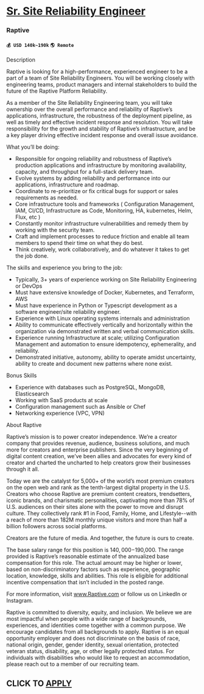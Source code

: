 # [Sr. Site Reliability Engineer](https://www.remotewlb.com/apply/sr-site-reliability-engineer-89385)  
### Raptive  
#### `💰 USD 140k~190k` `🌎 Remote`  

Description

Raptive is looking for a high-performance, experienced engineer to be a part of a team of Site Reliability Engineers. You will be working closely with engineering teams, product managers and internal stakeholders to build the future of the Raptive Platform Reliability.

As a member of the Site Reliability Engineering team, you will take ownership over the overall performance and reliability of Raptive’s applications, infrastructure, the robustness of the deployment pipeline, as well as timely and effective incident response and resolution. You will take responsibility for the growth and stability of Raptive’s infrastructure, and be a key player driving effective incident response and overall issue avoidance.

What you’ll be doing:

  * Responsible for ongoing reliability and robustness of Raptive’s production applications and infrastructure by monitoring availability, capacity, and throughput for a full-stack delivery team.
  * Evolve systems by adding reliability and performance into our applications, infrastructure and roadmap.
  * Coordinate to re-prioritize or fix critical bugs for support or sales requirements as needed.
  * Core infrastructure tools and frameworks ( Configuration Management, IAM, CI/CD, Infrastructure as Code, Monitoring, HA, kubernetes, Helm, Flux, etc )
  * Constantly monitor infrastructure vulnerabilities and remedy them by working with the security team.
  * Craft and implement processes to reduce friction and enable all team members to spend their time on what they do best.
  * Think creatively, work collaboratively, and do whatever it takes to get the job done.

The skills and experience you bring to the job:

  * Typically, 3+ years of experience working on Site Reliability Engineering or DevOps
  * Must have extensive knowledge of Docker, Kubernetes, and Terraform, AWS
  * Must have experience in Python or Typescript development as a software engineer/site reliability engineer.
  * Experience with Linux operating systems internals and administration
  * Ability to communicate effectively vertically and horizontally within the organization via demonstrated written and verbal communication skills.
  * Experience running Infrastructure at scale; utilizing Configuration Management and automation to ensure idempotency, ephemerality, and reliability.
  * Demonstrated initiative, autonomy, ability to operate amidst uncertainty, ability to create and document new patterns where none exist.

Bonus Skills

  * Experience with databases such as PostgreSQL, MongoDB, Elasticsearch
  * Working with SaaS products at scale
  * Configuration management such as Ansible or Chef
  * Networking experience (VPC, VPN)

About Raptive

Raptive’s mission is to power creator independence. We’re a creator company that provides revenue, audience, business solutions, and much more for creators and enterprise publishers. Since the very beginning of digital content creation, we’ve been allies and advocates for every kind of creator and charted the uncharted to help creators grow their businesses through it all.

Today we are the catalyst for 5,000+ of the world’s most premium creators on the open web and rank as the tenth-largest digital property in the U.S. Creators who choose Raptive are premium content creators, trendsetters, iconic brands, and charismatic personalities, captivating more than 78% of U.S. audiences on their sites alone with the power to move and disrupt culture. They collectively rank #1 in Food, Family, Home, and Lifestyle--with a reach of more than 182M monthly unique visitors and more than half a billion followers across social platforms.

Creators are the future of media. And together, the future is ours to create.

The base salary range for this position is $140,000-$190,000. The range provided is Raptive’s reasonable estimate of the annualized base compensation for this role. The actual amount may be higher or lower, based on non-discriminatory factors such as experience, geographic location, knowledge, skills and abilities. This role is eligible for additional incentive compensation that isn’t included in the posted range.

For more information, visit www.Raptive.com or follow us on LinkedIn or Instagram.

Raptive is committed to diversity, equity, and inclusion. We believe we are most impactful when people with a wide range of backgrounds, experiences, and identities come together with a common purpose. We encourage candidates from all backgrounds to apply. Raptive is an equal opportunity employer and does not discriminate on the basis of race, national origin, gender, gender identity, sexual orientation, protected veteran status, disability, age, or other legally protected status. For individuals with disabilities who would like to request an accommodation, please reach out to a member of our recruiting team.

  

  
## CLICK TO [APPLY](https://www.remotewlb.com/apply/sr-site-reliability-engineer-89385)

